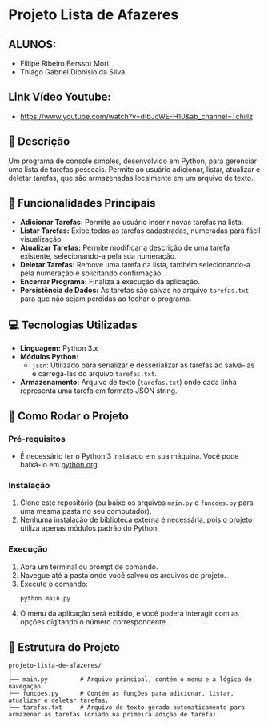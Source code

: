 # Projeto Lista de Afazeres

## ALUNOS:
* Fillipe Ribeiro Berssot Mori
* Thiago Gabriel Dionísio da Silva

## Link Vídeo Youtube:
* https://www.youtube.com/watch?v=dIbJcWE-H10&ab_channel=Tchillz

## 🎯 Descrição

Um programa de console simples, desenvolvido em Python, para gerenciar uma lista de tarefas pessoais. Permite ao usuário adicionar, listar, atualizar e deletar tarefas, que são armazenadas localmente em um arquivo de texto.

## 🌟 Funcionalidades Principais

* **Adicionar Tarefas:** Permite ao usuário inserir novas tarefas na lista.
* **Listar Tarefas:** Exibe todas as tarefas cadastradas, numeradas para fácil visualização.
* **Atualizar Tarefas:** Permite modificar a descrição de uma tarefa existente, selecionando-a pela sua numeração.
* **Deletar Tarefas:** Remove uma tarefa da lista, também selecionando-a pela numeração e solicitando confirmação.
* **Encerrar Programa:** Finaliza a execução da aplicação.
* **Persistência de Dados:** As tarefas são salvas no arquivo `tarefas.txt` para que não sejam perdidas ao fechar o programa.

## 💻 Tecnologias Utilizadas

* **Linguagem:** Python 3.x
* **Módulos Python:**
    * `json`: Utilizado para serializar e desserializar as tarefas ao salvá-las e carregá-las do arquivo `tarefas.txt`.
* **Armazenamento:** Arquivo de texto (`tarefas.txt`) onde cada linha representa uma tarefa em formato JSON string.

## 🚀 Como Rodar o Projeto

### Pré-requisitos

* É necessário ter o Python 3 instalado em sua máquina. Você pode baixá-lo em [python.org](https://www.python.org/downloads/).

### Instalação

1.  Clone este repositório (ou baixe os arquivos `main.py` e `funcoes.py` para uma mesma pasta no seu computador).
2.  Nenhuma instalação de biblioteca externa é necessária, pois o projeto utiliza apenas módulos padrão do Python.

### Execução

1.  Abra um terminal ou prompt de comando.
2.  Navegue até a pasta onde você salvou os arquivos do projeto.
3.  Execute o comando:
    ```bash
    python main.py
    ```
4.  O menu da aplicação será exibido, e você poderá interagir com as opções digitando o número correspondente.

## 📁 Estrutura do Projeto

```text
projeto-lista-de-afazeres/
│
├── main.py         # Arquivo principal, contém o menu e a lógica de navegação.
├── funcoes.py      # Contém as funções para adicionar, listar, atualizar e deletar tarefas.
└── tarefas.txt     # Arquivo de texto gerado automaticamente para armazenar as tarefas (criado na primeira adição de tarefa).
